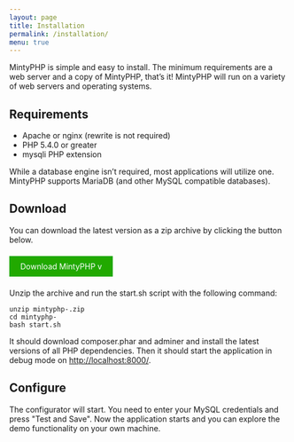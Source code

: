 ```yaml
---
layout: page
title: Installation
permalink: /installation/
menu: true
---
```


MintyPHP is simple and easy to install. 
The minimum requirements are a web server and a copy of MintyPHP, that’s it! 
MintyPHP will run on a variety of web servers and operating systems.

## Requirements

- Apache or nginx (rewrite is not required)
- PHP 5.4.0 or greater
- mysqli PHP extension

While a database engine isn’t required, most applications will utilize one. 
MintyPHP supports MariaDB (and other MySQL compatible databases).

## Download

You can download the latest version as a zip archive by clicking the button below.

<br>
<a href='http://github.com/mintyphp/mintyphp/archive/v.zip' style="text-decoration: none; color: white; background-color: #21a900; padding: 10px 20px;">Download MintyPHP v</a>
<br>
<br>

Unzip the archive and run the start.sh script with the following command:

```
unzip mintyphp-.zip
cd mintyphp-
bash start.sh
```

It should download composer.phar and adminer and install the latest versions of all PHP dependencies. 
Then it should start the application in debug mode on [http://localhost:8000/](http://localhost:8000/).

## Configure

The configurator will start. You need to enter your MySQL credentials and press "Test and Save".
Now the application starts and you can explore the demo functionality on your own machine.
